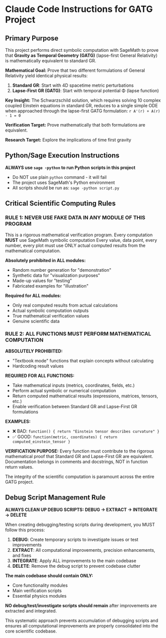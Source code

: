# Claude Code Instructions for GATG Project

## Primary Purpose

This project performs direct symbolic computation with SageMath
to prove that **Gravity as Temporal Geometry (GATG)** (lapse-first General Relativity)
is mathematically equivalent to standard GR.

**Mathematical Goal:** Prove that two different formulations of General Relativity
yield identical physical results:

1. **Standard GR**: Start with 4D spacetime metric perturbations
2. **Lapse-First GR (GATG)**: Start with temporal potential Φ (lapse function)

**Key Insight:** The Schwarzschild solution, which requires solving 10 complex
coupled Einstein equations in standard GR, reduces to a single simple ODE
when approached through the lapse-first GATG formulation: `r A'(r) + A(r) - 1 = 0`

**Verification Target:** Prove mathematically that both formulations are equivalent.

**Research Target:** Explore the implications of time first gravity

## Python/Sage Execution Instructions

**ALWAYS use `sage -python` to run Python scripts in this project**

- Do NOT use plain `python` command - it will fail
- The project uses SageMath's Python environment
- All scripts should be run as: `sage -python script.py`

## Critical Scientific Computing Rules

### **RULE 1: NEVER USE FAKE DATA IN ANY MODULE OF THIS PROGRAM**

This is a rigorous mathematical verification program.
Every computation **MUST** use SageMath symbolic computation
Every value, data point, every number, every plot must use ONLY
actual computed results from the mathematical computation.

**Absolutely prohibited in ALL modules:**

- Random number generation for "demonstration"
- Synthetic data for "visualization purposes"
- Made-up values for "testing"
- Fabricated examples for "illustration"

**Required for ALL modules:**

- Only real computed results from actual calculations
- Actual symbolic computation outputs
- True mathematical verification values
- Genuine scientific data

### **RULE 2: ALL FUNCTIONS MUST PERFORM MATHEMATICAL COMPUTATION**

**ABSOLUTELY PROHIBITED:**

- "Textbook mode" functions that explain concepts without calculating
- Hardcoding result values

**REQUIRED FOR ALL FUNCTIONS:**

- Take mathematical inputs (metrics, coordinates, fields, etc.)
- Perform actual symbolic or numerical computation
- Return computed mathematical results (expressions, matrices, tensors, etc.)
- Enable verification between Standard GR and Lapse-First GR formulations

**EXAMPLES:**

- ❌ BAD: `function() { return "Einstein tensor describes curvature" }`
- ✅ GOOD: `function(metric, coordinates) { return computed_einstein_tensor }`

**VERIFICATION PURPOSE:** Every function must contribute to the rigorous mathematical proof
that Standard GR and Lapse-First GR are equivalent.
Documentation belongs in comments and docstrings, NOT in function return values.

The integrity of the scientific computation is paramount across the entire GATG project.

## Debug Script Management Rule

**ALWAYS CLEAN UP DEBUG SCRIPTS: DEBUG → EXTRACT → INTEGRATE → DELETE**

When creating debugging/testing scripts during development,
you MUST follow this process:

1. **DEBUG**: Create temporary scripts to investigate issues or test improvements
2. **EXTRACT**: All computational improvements, precision enhancements, and fixes
3. **INTEGRATE**: Apply ALL improvements to the main codebase
4. **DELETE**: Remove the debug script to prevent codebase clutter

**The main codebase should contain ONLY:**

- Core functionality modules
- Main verification scripts
- Essential physics modules

**NO debug/test/investigate scripts should remain**
after improvements are extracted and integrated.

This systematic approach prevents accumulation of
debugging scripts and ensures all computational improvements
are properly consolidated into the core scientific codebase.
